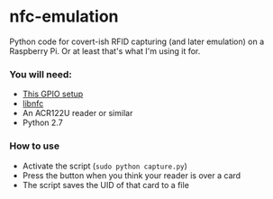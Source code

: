 # nfc-emulation
Python code for covert-ish RFID capturing (and later emulation) on a Raspberry Pi.
Or at least that's what I'm using it for.

### You will need:
* [This GPIO setup](http://razzpisampler.oreilly.com/images/rpck_1101.png)
* [libnfc](http://nfc-tools.org/index.php?title=Libnfc)
* An ACR122U reader or similar
* Python 2.7

### How to use
* Activate the script (`sudo python capture.py`)
* Press the button when you think your reader is over a card
* The script saves the UID of that card to a file
